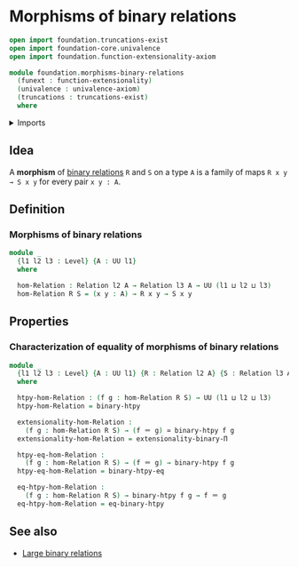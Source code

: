 # Morphisms of binary relations

```agda
open import foundation.truncations-exist
open import foundation-core.univalence
open import foundation.function-extensionality-axiom

module foundation.morphisms-binary-relations
  (funext : function-extensionality)
  (univalence : univalence-axiom)
  (truncations : truncations-exist)
  where
```

<details><summary>Imports</summary>

```agda
open import foundation.binary-homotopies funext
open import foundation.binary-relations funext univalence truncations
open import foundation.universe-levels

open import foundation-core.equivalences
open import foundation-core.identity-types
```

</details>

## Idea

A **morphism** of [binary relations](foundation.binary-relations.md) `R` and `S`
on a type `A` is a family of maps `R x y → S x y` for every pair `x y : A`.

## Definition

### Morphisms of binary relations

```agda
module _
  {l1 l2 l3 : Level} {A : UU l1}
  where

  hom-Relation : Relation l2 A → Relation l3 A → UU (l1 ⊔ l2 ⊔ l3)
  hom-Relation R S = (x y : A) → R x y → S x y
```

## Properties

### Characterization of equality of morphisms of binary relations

```agda
module _
  {l1 l2 l3 : Level} {A : UU l1} {R : Relation l2 A} {S : Relation l3 A}
  where

  htpy-hom-Relation : (f g : hom-Relation R S) → UU (l1 ⊔ l2 ⊔ l3)
  htpy-hom-Relation = binary-htpy

  extensionality-hom-Relation :
    (f g : hom-Relation R S) → (f ＝ g) ≃ binary-htpy f g
  extensionality-hom-Relation = extensionality-binary-Π

  htpy-eq-hom-Relation :
    (f g : hom-Relation R S) → (f ＝ g) → binary-htpy f g
  htpy-eq-hom-Relation = binary-htpy-eq

  eq-htpy-hom-Relation :
    (f g : hom-Relation R S) → binary-htpy f g → f ＝ g
  eq-htpy-hom-Relation = eq-binary-htpy
```

## See also

- [Large binary relations](foundation.large-binary-relations.md)
